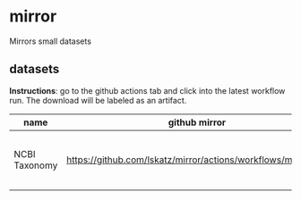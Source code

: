 # mirror

Mirrors small datasets

## datasets

**Instructions**: go to the github actions tab and click into the latest workflow run.
The download will be labeled as an artifact.

| name | github mirror | cadence |
| ---- | ------------- | ------- |
| NCBI Taxonomy | <https://github.com/lskatz/mirror/actions/workflows/mirror.yml> | On git push and every Sunday |

